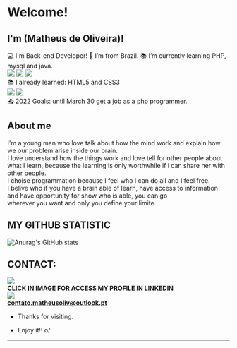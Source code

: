 # Welcome!
## I'm (Matheus de Oliveira)!
:computer: I'm Back-end Developer!
:house_with_garden: I’m from Brazil.
:books: I’m currently learning PHP, mysql and java.<br/>
<img src = "https://img.shields.io/badge/PHP-777BB4?style=for-the-badge&logo=php&logoColor=white">
<img src = "https://img.shields.io/badge/MySQL-00000F?style=for-the-badge&logo=mysql&logoColor=white">
<img src = "https://img.shields.io/badge/Java-ED8B00?style=for-the-badge&logo=java&logoColor=white">
<br/>
:books: I already learned: HTML5 and CSS3 
<br/>
<img src = "https://img.shields.io/badge/HTML5-E34F26?style=for-the-badge&logo=html5&logoColor=white">
<img src = "https://img.shields.io/badge/CSS3-1572B6?style=for-the-badge&logo=css3&logoColor=white">
<br/>
:outbox_tray: 2022 Goals: until March 30 get a job as a php programmer.

## About me
I'm a young man who love talk about how the mind work and explain how we our problem arise inside our brain.<br/>
I love understand how the things work and love tell for other people about what I learn, because the learning is only worthwhile if i can share her with other people.<br/>
I choise programmation because I feel who I can do all and I feel free.<br/>
I belive who if you have a brain able of learn, have access to information and have opportunity for show who is able, you can go <br/>
wherever you want and only you define your limite.<br/>
## MY GITHUB STATISTIC
![Anurag's GitHub stats](https://github-readme-stats.vercel.app/api?username=MatheusOlivr&show_icons=true&theme=vision-friendly-dark)


## CONTACT:
<a href ="https://www.linkedin.com/in/matheus-oliveira-458277180/" target = "_blank"><img src = "https://img.shields.io/badge/LinkedIn-0077B5?style=for-the-badge&logo=linkedin&logoColor=white"></a>
<br/>
<b>CLICK IN IMAGE FOR ACCESS MY PROFILE IN LINKEDIN</b>
<br/>
<img src = "https://img.shields.io/badge/Gmail-D14836?style=for-the-badge&logo=gmail&logoColor=white">
<br/>
<b>contato.matheusoliv@outlook.pt</b>
- Thanks for visiting.

- Enjoy it!! o/

----------------------------------------------------------------------------------
